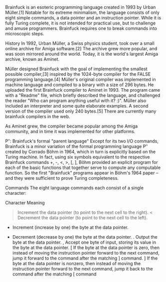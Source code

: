 Brainfuck is an esoteric programming language created in 1993 by Urban Müller.[1]
Notable for its extreme minimalism, the language consists of only eight simple commands, a data pointer and an instruction pointer. While it is fully Turing complete, it is not intended for practical use, but to challenge and amuse programmers. Brainfuck requires one to break commands into microscopic steps.

History
In 1992, Urban Müller, a Swiss physics student, took over a small online archive for Amiga software.[2] The archive grew more popular, and was soon mirrored around the world. Today, it is the world's largest Amiga archive, known as Aminet.

Müller designed Brainfuck with the goal of implementing the smallest possible compiler,[3] inspired by the 1024-byte compiler for the FALSE programming language.[4] Müller's original compiler was implemented in machine language and compiled to a binary with a size of 296 bytes. He uploaded the first Brainfuck compiler to Aminet in 1993. The program came with a "Readme" file, which briefly described the language, and challenged the reader "Who can program anything useful with it? :)". Müller also included an interpreter and some quite elaborate examples. A second version of the compiler used only 240 bytes.[5] There are currently many brainfuck compilers in the web.

As Aminet grew, the compiler became popular among the Amiga community, and in time it was implemented for other platforms.

P′′: Brainfuck's formal "parent language"
Except for its two I/O commands, Brainfuck is a minor variation of the formal programming language P′′ created by Corrado Böhm in 1964, which in turn is explicitly based on the Turing machine. In fact, using six symbols equivalent to the respective Brainfuck commands +, -, <, >, [, ], Böhm provided an explicit program for each of the basic functions that together serve to compute any computable function. So the first "Brainfuck" programs appear in Böhm's 1964 paper – and they were sufficient to prove Turing completeness.

Commands
The eight language commands each consist of a single character:

Character	Meaning
>	Increment the data pointer (to point to the next cell to the right).
<	Decrement the data pointer (to point to the next cell to the left).
+	Increment (increase by one) the byte at the data pointer.
-	Decrement (decrease by one) the byte at the data pointer.
.	Output the byte at the data pointer.
,	Accept one byte of input, storing its value in the byte at the data pointer.
[	If the byte at the data pointer is zero, then instead of moving the instruction pointer forward to the next command, jump it forward to the command after the matching ] command.
]	If the byte at the data pointer is nonzero, then instead of moving the instruction pointer forward to the next command, jump it back to the command after the matching [ command
